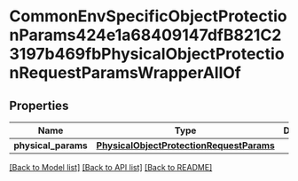 # CommonEnvSpecificObjectProtectionParams424e1a68409147dfB821C23197b469fbPhysicalObjectProtectionRequestParamsWrapperAllOf


## Properties
Name | Type | Description | Notes
------------ | ------------- | ------------- | -------------
**physical_params** | [**PhysicalObjectProtectionRequestParams**](PhysicalObjectProtectionRequestParams.md) |  | [optional] 

[[Back to Model list]](../README.md#documentation-for-models) [[Back to API list]](../README.md#documentation-for-api-endpoints) [[Back to README]](../README.md)


